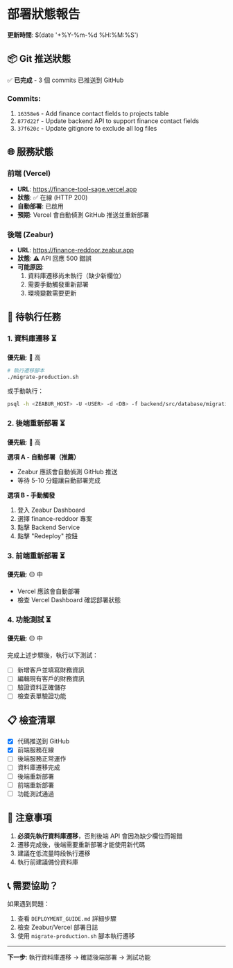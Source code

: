 # 部署狀態報告

**更新時間**: $(date '+%Y-%m-%d %H:%M:%S')

## 📦 Git 推送狀態
✅ **已完成** - 3 個 commits 已推送到 GitHub

### Commits:
1. `16358e6` - Add finance contact fields to projects table
2. `877d22f` - Update backend API to support finance contact fields  
3. `37f620c` - Update gitignore to exclude all log files

## 🌐 服務狀態

### 前端 (Vercel)
- **URL**: https://finance-tool-sage.vercel.app
- **狀態**: ✅ 在線 (HTTP 200)
- **自動部署**: 已啟用
- **預期**: Vercel 會自動偵測 GitHub 推送並重新部署

### 後端 (Zeabur)
- **URL**: https://finance-reddoor.zeabur.app
- **狀態**: ⚠️ API 回應 500 錯誤
- **可能原因**: 
  1. 資料庫遷移尚未執行（缺少新欄位）
  2. 需要手動觸發重新部署
  3. 環境變數需要更新

## 🔧 待執行任務

### 1. 資料庫遷移 ⏳
**優先級**: 🔴 高

```bash
# 執行遷移腳本
./migrate-production.sh
```

或手動執行：
```bash
psql -h <ZEABUR_HOST> -U <USER> -d <DB> -f backend/src/database/migrations/add_missing_columns.sql
```

### 2. 後端重新部署 ⏳
**優先級**: 🔴 高

**選項 A - 自動部署（推薦）**
- Zeabur 應該會自動偵測 GitHub 推送
- 等待 5-10 分鐘讓自動部署完成

**選項 B - 手動觸發**
1. 登入 Zeabur Dashboard
2. 選擇 finance-reddoor 專案
3. 點擊 Backend Service
4. 點擊 "Redeploy" 按鈕

### 3. 前端重新部署 ⏳
**優先級**: 🟡 中

- Vercel 應該會自動部署
- 檢查 Vercel Dashboard 確認部署狀態

### 4. 功能測試 ⏳
**優先級**: 🟡 中

完成上述步驟後，執行以下測試：
- [ ] 新增客戶並填寫財務資訊
- [ ] 編輯現有客戶的財務資訊
- [ ] 驗證資料正確儲存
- [ ] 檢查表單驗證功能

## 📋 檢查清單

- [x] 代碼推送到 GitHub
- [x] 前端服務在線
- [ ] 後端服務正常運作
- [ ] 資料庫遷移完成
- [ ] 後端重新部署
- [ ] 前端重新部署
- [ ] 功能測試通過

## 🚨 注意事項

1. **必須先執行資料庫遷移**，否則後端 API 會因為缺少欄位而報錯
2. 遷移完成後，後端需要重新部署才能使用新代碼
3. 建議在低流量時段執行遷移
4. 執行前建議備份資料庫

## 📞 需要協助？

如果遇到問題：
1. 查看 `DEPLOYMENT_GUIDE.md` 詳細步驟
2. 檢查 Zeabur/Vercel 部署日誌
3. 使用 `migrate-production.sh` 腳本執行遷移

---

**下一步**: 執行資料庫遷移 → 確認後端部署 → 測試功能
